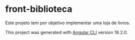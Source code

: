 # front-biblioteca
Este projeto tem por objetivo implementar uma loja de livros.

This project was generated with [Angular CLI](https://github.com/angular/angular-cli) version 18.2.0.